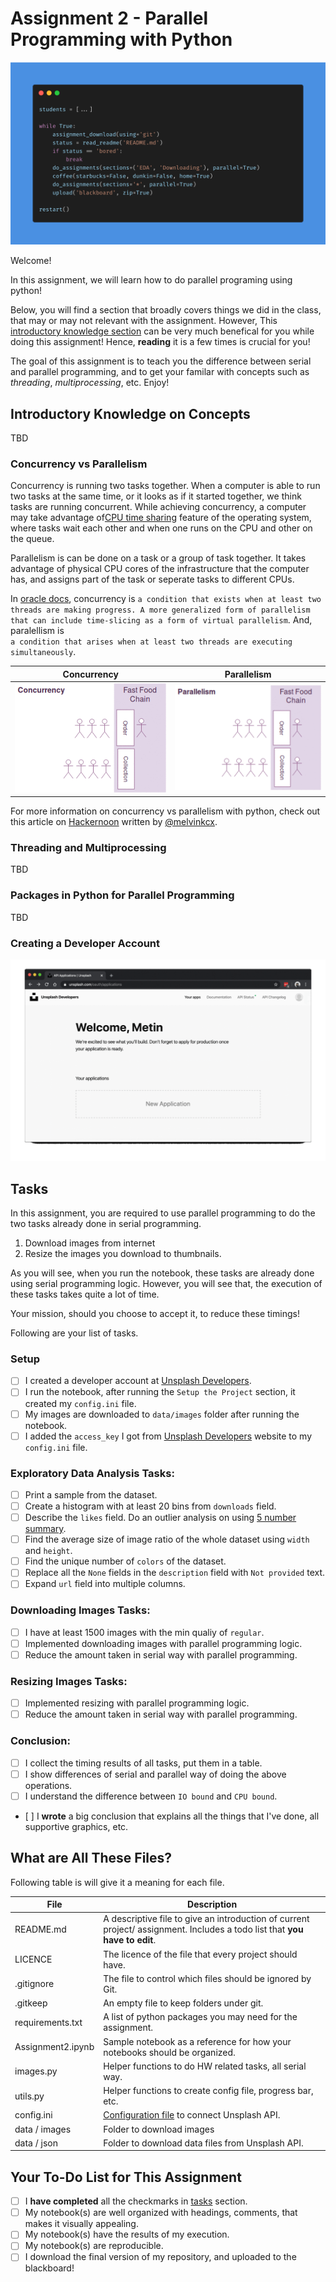 # Assignment 2 - Parallel Programming with Python

![header-image](assets/carbon.png)

Welcome!

In this assignment, we will learn how to do parallel programing using python! 

Below, you will find a section that broadly covers things we did in the class, that may or may not relevant with the assignment. However, This [introductory knowledge section](#introductory-knowledge-on-concepts) can be very much benefical for you while doing this assignment! Hence, **reading** it is a few times is crucial for you!

The goal of this assignment is to teach you the difference between serial and parallel programming, and to get your familar with concepts such as *threading*, *multiprocessing*, etc. Enjoy!

## Introductory Knowledge on Concepts

TBD

### Concurrency vs Parallelism

Concurrency is running two tasks together. When a computer is able to run two tasks at the same time, or it looks as if it started together, we think tasks are running concurrent. While achieving concurrency, a computer may take advantage of[CPU time sharing](https://en.wikipedia.org/wiki/Time-sharing) feature of the operating system, where tasks wait each other and when one runs on the CPU and other on the queue.

Parallelism is can be done on a task or a group of task together. It takes advantage of physical CPU cores of the infrastructure that the computer has, and assigns part of the task or seperate tasks to different CPUs.

In [oracle docs](), concurrency is `a condition that exists when at least two threads are making progress. A more generalized form of parallelism that can include time-slicing as a form of virtual parallelism`. And, paralellism is 	
`a condition that arises when at least two threads are executing simultaneously`.

Concurrency                 | Parallelism
:-------------------------: | :-------------------------:
![concurrency](assets/concurrency.gif) |  ![parallel](assets/parallelism.gif)

For more information on concurrency vs parallelism with python, check out this article on [Hackernoon](https://hackernoon.com/concurrent-programming-in-python-is-not-what-you-think-it-is-b6439c3f3e6a) written by [@melvinkcx](https://github.com/melvinkcx).

### Threading and Multiprocessing

TBD

### Packages in Python for Parallel Programming

TBD

### Creating a Developer Account 

![unsplash-steps](assets/unsplash.gif)

## Tasks

In this assignment, you are required to use parallel programming to do the two tasks already done in serial programming.

1. Download images from internet
2. Resize the images you download to thumbnails.

As you will see, when you run the notebook, these tasks are already done using serial programming logic. However, you will see that, the execution of these tasks takes quite a lot of time. 

Your mission, should you choose to accept it, to reduce these timings! 

Following are your list of tasks.

### Setup

- [ ] I created a developer account at [Unsplash Developers](https://unsplash.com/developers).
- [ ] I run the notebook, after running the `Setup the Project` section, it created my `config.ini` file.
- [ ] My images are downloaded to `data/images` folder after running the notebook.
- [ ] I added the `access_key` I got from [Unsplash Developers](https://unsplash.com/developers) website to my `config.ini` file.

### Exploratory Data Analysis Tasks:

- [ ] Print a sample from the dataset.
- [ ] Create a histogram with at least 20 bins from `downloads` field. 
- [ ] Describe the `likes` field. Do an outlier analysis on using [5 number summary](https://en.wikipedia.org/wiki/Five-number_summary).
- [ ] Find the average size of image ratio of the whole dataset using `width` and `height`.
- [ ] Find the unique number of `colors` of the dataset.
- [ ] Replace all the `None` fields in the `description` field with `Not provided` text.
- [ ] Expand `url` field into multiple columns.

### Downloading Images Tasks:

- [ ] I have at least 1500 images with the min qualiy of `regular`.
- [ ] Implemented downloading images with parallel programming logic.
- [ ] Reduce the amount taken in serial way with parallel programming.

### Resizing Images Tasks:

- [ ] Implemented resizing with parallel programming logic.
- [ ] Reduce the amount taken in serial way with parallel programming.

### Conclusion:

- [ ] I collect the timing results of all tasks, put them in a table.
- [ ] I show differences of serial and parallel way of doing the above operations.
- [ ] I understand the difference between `IO bound` and `CPU bound`.
- [ ] I **wrote** a big conclusion that explains all the things that I've done, all supportive graphics, etc.

## What are All These Files?

Following table is will give it a meaning for each file.

File                | Description 
-------             | ----------- 
README.md           | A descriptive file to give an introduction of current project/ assignment. Includes a todo list that **you have to edit**.
LICENCE             | The licence of the file that every project should have.
.gitignore          | The file to control which files should be ignored by Git.
.gitkeep            | An empty file to keep folders under git.
requirements.txt    | A list of python packages you may need for the assignment.
Assignment2.ipynb   | Sample notebook as a reference for how your notebooks should be organized.
images.py           | Helper functions to do HW related tasks, all serial way.
utils.py            | Helper functions to create config file, progress bar, etc.
config.ini          | [Configuration file](https://en.wikipedia.org/wiki/INI_file) to connect Unsplash API.
data / images       | Folder to download images
data / json         | Folder to download data files from Unsplash API.

## Your To-Do List for This Assignment

- [ ] I **have completed** all the checkmarks in [tasks](#tasks) section.
- [ ] My notebook(s) are well organized with headings, comments, that makes it visually appealing.
- [ ] My notebook(s) have the results of my execution.
- [ ] My notebook(s) are reproducible.
- [ ] I download the final version of my repository, and uploaded to the blackboard!
